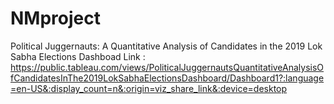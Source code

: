 # NMproject
Political Juggernauts: A Quantitative Analysis of Candidates in the 2019 Lok Sabha Elections
Dashboad Link : https://public.tableau.com/views/PoliticalJuggernautsQuantitativeAnalysisOfCandidatesInThe2019LokSabhaElectionsDashboard/Dashboard1?:language=en-US&:display_count=n&:origin=viz_share_link&:device=desktop

